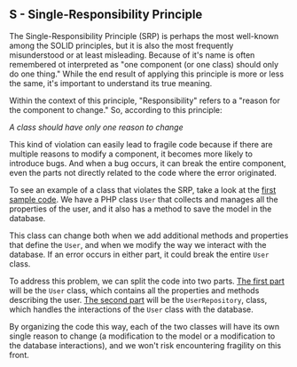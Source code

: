 ## S - Single-Responsibility Principle

The Single-Responsibility Principle (SRP) is perhaps the most well-known among the SOLID principles, but it is also the most frequently misunderstood or at least misleading. 
Because of it's name is often remembered ot interpreted as "one component (or one class) should only do one thing." While the end result of applying this principle is more or less the same, it's important to understand its true meaning.

Within the context of this principle, "Responsibility" refers to a "reason for the component to change." So, according to this principle:

_A class should have only one reason to change_

This kind of violation can easily lead to fragile code because if there are multiple reasons to modify a component, it becomes more likely to introduce bugs. And when a bug occurs, it can break the entire component, even the parts not directly related to the code where the error originated.

To see an example of a class that violates the SRP, take a look at the [first sample code](./SRP.php). We have a PHP class `User` that collects and manages all the properties of the user, and it also has a method to save the model in the database.

This class can change both when we add additional methods and properties that define the `User`, and when we modify the way we interact with the database. If an error occurs in either part, it could break the entire `User` class.

To address this problem, we can split the code into two parts. [The first part](./SRP2.php) will be the `User` class, which contains all the properties and methods describing the user. [The second part](./SRP3.php) will be the `UserRepository`, class, which handles the interactions of the `User` class with the database.

By organizing the code this way, each of the two classes will have its own single reason to change (a modification to the model or a modification to the database interactions), and we won't risk encountering fragility on this front.
